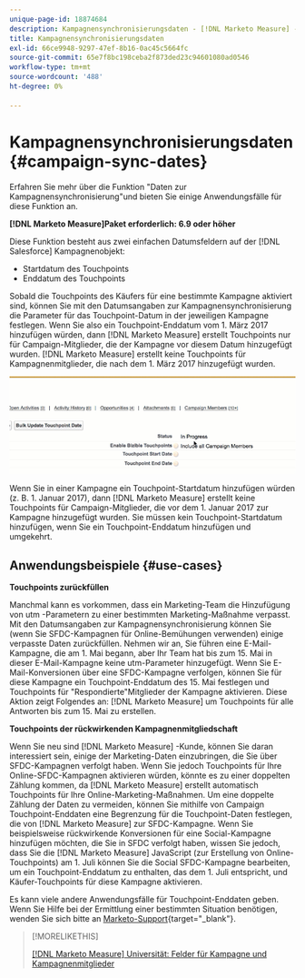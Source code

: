 ```yaml
---
unique-page-id: 18874684
description: Kampagnensynchronisierungsdaten - [!DNL Marketo Measure] - Produktdokumentation
title: Kampagnensynchronisierungsdaten
exl-id: 66ce9948-9297-47ef-8b16-0ac45c5664fc
source-git-commit: 65e7f8bc198ceba2f873ded23c94601080ad0546
workflow-type: tm+mt
source-wordcount: '488'
ht-degree: 0%

---
```


# Kampagnensynchronisierungsdaten {#campaign-sync-dates}

Erfahren Sie mehr über die Funktion &quot;Daten zur Kampagnensynchronisierung&quot;und bieten Sie einige Anwendungsfälle für diese Funktion an.

**[!DNL Marketo Measure]Paket erforderlich: 6.9 oder höher**

Diese Funktion besteht aus zwei einfachen Datumsfeldern auf der [!DNL Salesforce] Kampagnenobjekt:

* Startdatum des Touchpoints
* Enddatum des Touchpoints

Sobald die Touchpoints des Käufers für eine bestimmte Kampagne aktiviert sind, können Sie mit den Datumsangaben zur Kampagnensynchronisierung die Parameter für das Touchpoint-Datum in der jeweiligen Kampagne festlegen. Wenn Sie also ein Touchpoint-Enddatum vom 1. März 2017 hinzufügen würden, dann [!DNL Marketo Measure] erstellt Touchpoints nur für Campaign-Mitglieder, die der Kampagne vor diesem Datum hinzugefügt wurden. [!DNL Marketo Measure] erstellt keine Touchpoints für Kampagnenmitglieder, die nach dem 1. März 2017 hinzugefügt wurden.

![](assets/1.gif)

Wenn Sie in einer Kampagne ein Touchpoint-Startdatum hinzufügen würden (z. B. 1. Januar 2017), dann [!DNL Marketo Measure] erstellt keine Touchpoints für Campaign-Mitglieder, die vor dem 1. Januar 2017 zur Kampagne hinzugefügt wurden. Sie müssen kein Touchpoint-Startdatum hinzufügen, wenn Sie ein Touchpoint-Enddatum hinzufügen und umgekehrt.

## Anwendungsbeispiele {#use-cases}

**Touchpoints zurückfüllen**

Manchmal kann es vorkommen, dass ein Marketing-Team die Hinzufügung von utm -Parametern zu einer bestimmten Marketing-Maßnahme verpasst. Mit den Datumsangaben zur Kampagnensynchronisierung können Sie (wenn Sie SFDC-Kampagnen für Online-Bemühungen verwenden) einige verpasste Daten zurückfüllen. Nehmen wir an, Sie führen eine E-Mail-Kampagne, die am 1. Mai begann, aber Ihr Team hat bis zum 15. Mai in dieser E-Mail-Kampagne keine utm-Parameter hinzugefügt. Wenn Sie E-Mail-Konversionen über eine SFDC-Kampagne verfolgen, können Sie für diese Kampagne ein Touchpoint-Enddatum des 15. Mai festlegen und Touchpoints für &quot;Respondierte&quot;Mitglieder der Kampagne aktivieren. Diese Aktion zeigt Folgendes an: [!DNL Marketo Measure] um Touchpoints für alle Antworten bis zum 15. Mai zu erstellen.

**Touchpoints der rückwirkenden Kampagnenmitgliedschaft**

Wenn Sie neu sind [!DNL Marketo Measure] -Kunde, können Sie daran interessiert sein, einige der Marketing-Daten einzubringen, die Sie über SFDC-Kampagnen verfolgt haben. Wenn Sie jedoch Touchpoints für Ihre Online-SFDC-Kampagnen aktivieren würden, könnte es zu einer doppelten Zählung kommen, da [!DNL Marketo Measure] erstellt automatisch Touchpoints für Ihre Online-Marketing-Maßnahmen. Um eine doppelte Zählung der Daten zu vermeiden, können Sie mithilfe von Campaign Touchpoint-Enddaten eine Begrenzung für die Touchpoint-Daten festlegen, die von [!DNL Marketo Measure] zur SFDC-Kampagne. Wenn Sie beispielsweise rückwirkende Konversionen für eine Social-Kampagne hinzufügen möchten, die Sie in SFDC verfolgt haben, wissen Sie jedoch, dass Sie die [!DNL Marketo Measure] JavaScript (zur Erstellung von Online-Touchpoints) am 1. Juli können Sie die Social SFDC-Kampagne bearbeiten, um ein Touchpoint-Enddatum zu enthalten, das dem 1. Juli entspricht, und Käufer-Touchpoints für diese Kampagne aktivieren.

Es kann viele andere Anwendungsfälle für Touchpoint-Enddaten geben. Wenn Sie Hilfe bei der Ermittlung einer bestimmten Situation benötigen, wenden Sie sich bitte an [Marketo-Support](https://nation.marketo.com/t5/support/ct-p/Support){target=&quot;_blank&quot;}.

>[!MORELIKETHIS]
>
>[[!DNL Marketo Measure] Universität: Felder für Kampagne und Kampagnenmitglieder](https://learn.bizible.com/2-bizible-customization/137720https://universityonline.marketo.com/courses/bizible-fundamentals-channel-management/#/page/5c63007334d9f0367662b758)
